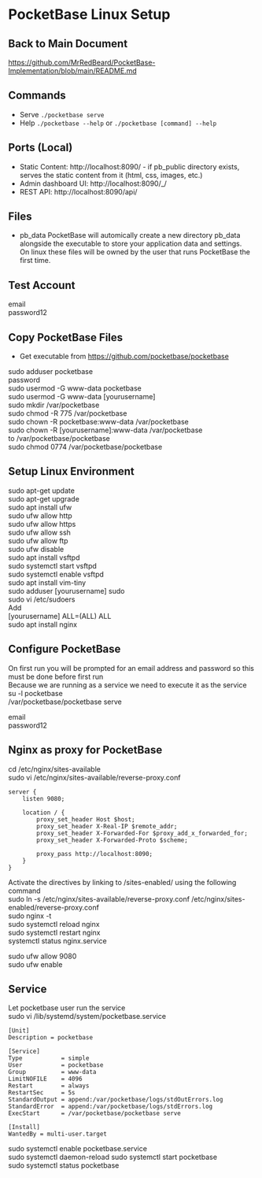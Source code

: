 # PocketBase Linux Setup

## Back to Main Document
https://github.com/MrRedBeard/PocketBase-Implementation/blob/main/README.md

## Commands
- Serve `./pocketbase serve`
- Help `./pocketbase --help` or `./pocketbase [command] --help`

## Ports (Local)
- Static Content: http://localhost:8090/ - if pb_public directory exists, serves the static content from it (html, css, images, etc.)
- Admin dashboard UI: http://localhost:8090/_/
- REST API: http://localhost:8090/api/

## Files
- pb_data PocketBase will automically create a new directory pb_data alongside the executable to store your application data and settings.  
On linux these files will be owned by the user that runs PocketBase the first time.

## Test Account
email  
password12  

## Copy PocketBase Files
- Get executable from https://github.com/pocketbase/pocketbase  

sudo adduser pocketbase  
	password  
sudo usermod -G www-data pocketbase  
sudo usermod -G www-data [yourusername]  
sudo mkdir /var/pocketbase  
sudo chmod -R 775 /var/pocketbase  
sudo chown -R pocketbase:www-data /var/pocketbase  
sudo chown -R [yourusername]:www-data /var/pocketbase  
to /var/pocketbase/pocketbase  
sudo chmod 0774 /var/pocketbase/pocketbase  

## Setup Linux Environment
sudo apt-get update  
sudo apt-get upgrade  
sudo apt install ufw  
sudo ufw allow http  
sudo ufw allow https  
sudo ufw allow ssh  
sudo ufw allow ftp  
sudo ufw disable  
sudo apt install vsftpd  
sudo systemctl start vsftpd  
sudo systemctl enable vsftpd  
sudo apt install vim-tiny  
sudo adduser [yourusername] sudo  
sudo vi /etc/sudoers  
	Add  
	[yourusername] ALL=(ALL)  ALL  
sudo apt install nginx  

## Configure PocketBase
On first run you will be prompted for an email address and password so this must be done before first run  
Because we are running as a service we need to execute it as the service  
su -l pocketbase  
/var/pocketbase/pocketbase serve  

email  
password12  

## Nginx as proxy for PocketBase
cd /etc/nginx/sites-available  
sudo vi /etc/nginx/sites-available/reverse-proxy.conf  

```
server {
    listen 9080;

    location / {
        proxy_set_header Host $host;
        proxy_set_header X-Real-IP $remote_addr;
        proxy_set_header X-Forwarded-For $proxy_add_x_forwarded_for;
        proxy_set_header X-Forwarded-Proto $scheme;

        proxy_pass http://localhost:8090;
    }
}
```

Activate the directives by linking to /sites-enabled/ using the following command  
sudo ln -s /etc/nginx/sites-available/reverse-proxy.conf /etc/nginx/sites-enabled/reverse-proxy.conf  
sudo nginx -t  
sudo systemctl reload nginx  
sudo systemctl restart nginx  
systemctl status nginx.service  

sudo ufw allow 9080  
sudo ufw enable  

## Service
Let pocketbase user run the service  
sudo vi /lib/systemd/system/pocketbase.service  
```
[Unit]
Description = pocketbase

[Service]
Type           = simple
User           = pocketbase
Group          = www-data
LimitNOFILE    = 4096
Restart        = always
RestartSec     = 5s
StandardOutput = append:/var/pocketbase/logs/stdOutErrors.log
StandardError  = append:/var/pocketbase/logs/stdErrors.log
ExecStart      = /var/pocketbase/pocketbase serve

[Install]
WantedBy = multi-user.target
```

sudo systemctl enable pocketbase.service  
sudo systemctl daemon-reload 
sudo systemctl start pocketbase   
sudo systemctl status pocketbase  